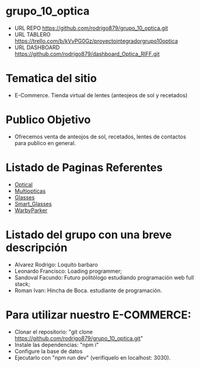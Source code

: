 # grupo_10_optica

- URL REPO https://github.com/rodrigo879/grupo_10_optica.git
- URL TABLERO https://trello.com/b/kVvPG0Gz/proyectointegradorgrupo10optica
- URL DASHBOARD https://github.com/rodrigo879/dashboard_Optica_RIFF.git

# Tematica del sitio
- E-Commerce. Tienda virtual de lentes (anteojeos de sol y recetados)

# Publico Objetivo
- Ofrecemos venta de anteojos de sol, recetados, lentes de contactos para publico en general.

# Listado de Paginas Referentes
- [Optical](https://www.tiendadelentes.com.ar/)
- [Multiopticas](https://multiopticas.com.ar/)
- [Glasses](https://www.glasses.com/)
- [Smart_Glasses](https://www.smartbuyglasses.com.ar/)
- [WarbyParker](https://www.warbyparker.com/)

# Listado del grupo con una breve descripción
* Alvarez Rodrigo: Loquito barbaro
* Leonardo Francisco: Loading programmer;
* Sandoval Facundo: Futuro politólogo estudiando programación web full stack;
* Roman Ivan: Hincha de Boca. estudiante de programación.

# Para utilizar nuestro E-COMMERCE:
* Clonar el repositorio: "git clone https://github.com/rodrigo879/grupo_10_optica.git"
* Instale las dependencias: "npm i"
* Configure la base de datos
* Ejecutarlo con "npm run dev" (verifíquelo en localhost: 3030).